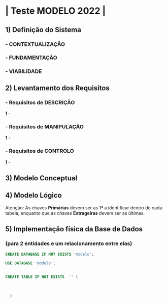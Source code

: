 # | Teste MODELO 2022 |

## 1) Definição do Sistema

### - CONTEXTUALIZAÇÃO

### - FUNDAMENTAÇÃO

### - VIABILIDADE

## 2) Levantamento dos Requisitos

### - Requisitos de DESCRIÇÃO

__1__ - 

### - Requisitos de MANIPULAÇÃO

__1__ - 

### - Requisitos de CONTROLO

__1__ - 

## 3) Modelo Conceptual

## 4) Modelo Lógico

Atenção: As chaves __Primárias__ devem ser as 1ª a identificar dentro de cada tabela, enquanto que
         as chaves __Estrageiras__ devem ser as últimas.

## 5) Implementação física da Base de Dados
### (para 2 entidades e um relacionamento entre elas)

```sql
CREATE DATABASE IF NOT EXISTS 'modelo';

USE DATABASE 'modelo';


CREATE TABLE IF NOT EXISTS  '' (
  
  
  
  )
``` 

